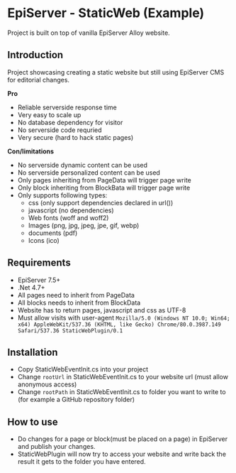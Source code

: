 # EpiServer - StaticWeb (Example)

Project is built on top of vanilla EpiServer Alloy website.

## Introduction ##

Project showcasing creating a static website but still using EpiServer CMS for editorial changes.

**Pro**

- Reliable serverside response time
- Very easy to scale up
- No database dependency for visitor
- No serverside code requried
- Very secure (hard to hack static pages)

**Con/limitations**

- No serverside dynamic content can be used
- No serverside personalized content can be used
- Only pages inheriting from PageData will trigger page write
- Only block inheriting from BlockBata will trigger page write
- Only supports following types:
  - css (only support dependencies declared in url())
  - javascript (no dependencies)
  - Web fonts (woff and woff2)
  - Images (png, jpg, jpeg, jpe, gif, webp)
  - documents (pdf)
  - Icons (ico)

## Requirements ##

- EpiServer 7.5+
- .Net 4.7+
- All pages need to inherit from PageData
- All blocks needs to inherit from BlockData
- Website has to return pages, javascript and css as UTF-8
- Must allow visits with user-agent `Mozilla/5.0 (Windows NT 10.0; Win64; x64) AppleWebKit/537.36 (KHTML, like Gecko) Chrome/80.0.3987.149 Safari/537.36 StaticWebPlugin/0.1`


## Installation ##

- Copy StaticWebEventInit.cs into your project
- Change `rootUrl` in StaticWebEventInit.cs to your website url (must allow anonymous access)
- Change `rootPath` in StaticWebEventInit.cs to folder you want to write to (for example a GitHub repository folder)



## How to use ##

- Do changes for a page or block(must be placed on a page) in EpiServer and publish your changes.
- StaticWebPlugin will now try to access your website and write back the result it gets to the folder you have entered.
 
